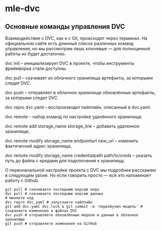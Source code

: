 # mle-dvc


## Основные команды управления DVC
Взаимодействие с DVC, как и с Git, происходит через терминал. На официальном сайте есть длинный список различных команд управления, но мы рассмотрим лишь ключевые — для полноценной работы их будет достаточно.

dvc init – инициализирует DVC в проекте, чтобы инструменты фреймворка стали доступны.

dvc pull – скачивает из облачного хранилища артефакты, за которыми следит DVC.

dvc push – отправляет в облачное хранилище обновлённые артефакты, за которыми следит DVC.

dvc repro dvc.yaml – воспроизводит пайплайн, описанный в dvc.yaml.

dvc remote – набор команд по настройке удалённого хранилища:

dvc remote add storage_name storage_link – добавить удаленное хранилище,

dvc remote modify storage_name endpointurl new_url – изменить фактический адрес хранилища,

dvc remote modify storage_name credentialpath path/to/creds – указать путь до файла с кредами для подключения к хранилищу.

О первоначальной настройке проекта с DVC мы подробнее расскажем в следующем уроке. Но если говорить просто — всё это напоминает работу с Github.
```
git pull # скачиваете последнюю версию кода
dvc pull # скачиваете последнюю версию данных
# меняете код
dvc repro dvc.yaml # запускаете пайплайн
git add dvc.yaml dvc.lock & git commit -m 'переобучил модель' # сохраняете изменения в файлах DVC
dvc push # отправляете обновлённые модели и данные в облачное хранилище
git push # отправляете изменения на GitHub 
```